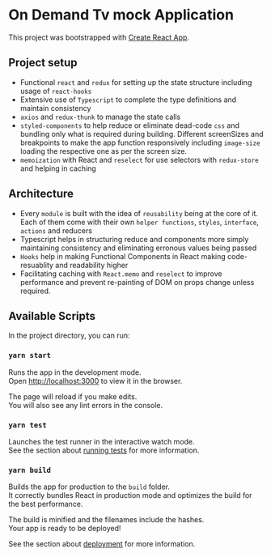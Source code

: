 # On Demand Tv mock Application

This project was bootstrapped with [Create React App](https://github.com/facebook/create-react-app).

## Project setup
- Functional `react` and `redux` for setting up the state structure including usage of `react-hooks`
- Extensive use of `Typescript` to complete the type definitions and maintain consistency
- `axios` and `redux-thunk` to manage the state calls
- `styled-components` to help reduce or eliminate dead-code `css` and bundling only what is required during building. Different screenSizes and breakpoints to make the app function responsively including `image-size` loading the respective one as per the screen size.
- `memoization` with React and `reselect` for use selectors with `redux-store` and helping in caching

## Architecture
- Every `module` is built with the idea of `reusability` being at the core of it. Each of them come with their own `helper functions`, `styles`, `interface`, `actions` and reducers
- Typescript helps in structuring reduce and components more simply maintaining consistency and eliminating erronous values being passed
- `Hooks` help in making Functional Components in React making code-resuablity and readability higher
- Facilitating caching with `React.memo` and `reselect` to improve performance and prevent re-painting of DOM on props change unless required.


## Available Scripts

In the project directory, you can run:

### `yarn start`

Runs the app in the development mode.<br />
Open [http://localhost:3000](http://localhost:3000) to view it in the browser.

The page will reload if you make edits.<br />
You will also see any lint errors in the console.

### `yarn test`

Launches the test runner in the interactive watch mode.<br />
See the section about [running tests](https://facebook.github.io/create-react-app/docs/running-tests) for more information.

### `yarn build`

Builds the app for production to the `build` folder.<br />
It correctly bundles React in production mode and optimizes the build for the best performance.

The build is minified and the filenames include the hashes.<br />
Your app is ready to be deployed!

See the section about [deployment](https://facebook.github.io/create-react-app/docs/deployment) for more information.
